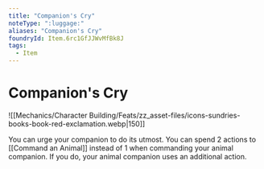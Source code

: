 ```yaml
---
title: "Companion's Cry"
noteType: ":luggage:"
aliases: "Companion's Cry"
foundryId: Item.6rc1GfJJWvMfBk8J
tags:
  - Item
---
```


# Companion's Cry
![[Mechanics/Character Building/Feats/zz_asset-files/icons-sundries-books-book-red-exclamation.webp|150]]

You can urge your companion to do its utmost. You can spend 2 actions to [[Command an Animal]] instead of 1 when commanding your animal companion. If you do, your animal companion uses an additional action.
